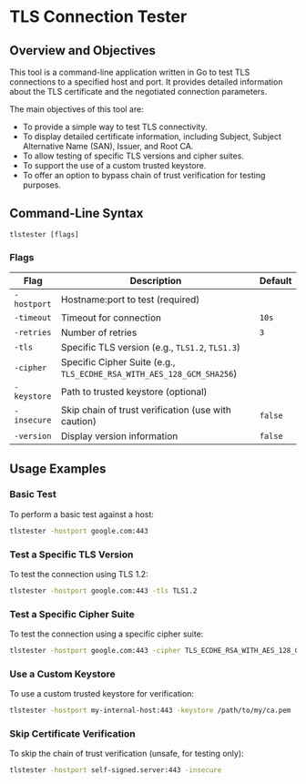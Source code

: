 # TLS Connection Tester

## Overview and Objectives

This tool is a command-line application written in Go to test TLS connections to a specified host and port. It provides detailed information about the TLS certificate and the negotiated connection parameters.

The main objectives of this tool are:
- To provide a simple way to test TLS connectivity.
- To display detailed certificate information, including Subject, Subject Alternative Name (SAN), Issuer, and Root CA.
- To allow testing of specific TLS versions and cipher suites.
- To support the use of a custom trusted keystore.
- To offer an option to bypass chain of trust verification for testing purposes.

## Command-Line Syntax

```
tlstester [flags]
```

### Flags

| Flag                 | Description                                                  | Default      |
| -------------------- | ------------------------------------------------------------ | ------------ |
| `-hostport`          | Hostname:port to test (required)                             |              |
| `-timeout`           | Timeout for connection                                       | `10s`        |
| `-retries`           | Number of retries                                            | `3`          |
| `-tls`               | Specific TLS version (e.g., `TLS1.2`, `TLS1.3`)              |              |
| `-cipher`            | Specific Cipher Suite (e.g., `TLS_ECDHE_RSA_WITH_AES_128_GCM_SHA256`) |              |
| `-keystore`          | Path to trusted keystore (optional)                          |              |
| `-insecure`          | Skip chain of trust verification (use with caution)          | `false`      |
| `-version`           | Display version information                                  | `false`      |

## Usage Examples

### Basic Test

To perform a basic test against a host:
```sh
tlstester -hostport google.com:443
```

### Test a Specific TLS Version

To test the connection using TLS 1.2:
```sh
tlstester -hostport google.com:443 -tls TLS1.2
```

### Test a Specific Cipher Suite

To test the connection using a specific cipher suite:
```sh
tlstester -hostport google.com:443 -cipher TLS_ECDHE_RSA_WITH_AES_128_GCM_SHA256
```

### Use a Custom Keystore

To use a custom trusted keystore for verification:
```sh
tlstester -hostport my-internal-host:443 -keystore /path/to/my/ca.pem
```

### Skip Certificate Verification

To skip the chain of trust verification (unsafe, for testing only):
```sh
tlstester -hostport self-signed.server:443 -insecure
```
